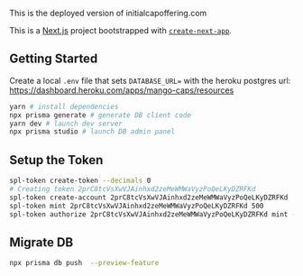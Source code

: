 This is the deployed version of initialcapoffering.com

This is a [Next.js](https://nextjs.org/) project bootstrapped with [`create-next-app`](https://github.com/vercel/next.js/tree/canary/packages/create-next-app).

## Getting Started

Create a local `.env` file that sets `DATABASE_URL=` with the heroku
postgres url: https://dashboard.heroku.com/apps/mango-caps/resources

```bash
yarn # install dependencies
npx prisma generate # generate DB client code
yarn dev # launch dev server
npx prisma studio # launch DB admin panel
```

## Setup the Token

```bash
spl-token create-token --decimals 0
# Creating token 2prC8tcVsXwVJAinhxd2zeMeWMWaVyzPoQeLKyDZRFKd
spl-token create-account 2prC8tcVsXwVJAinhxd2zeMeWMWaVyzPoQeLKyDZRFKd
spl-token mint 2prC8tcVsXwVJAinhxd2zeMeWMWaVyzPoQeLKyDZRFKd 500
spl-token authorize 2prC8tcVsXwVJAinhxd2zeMeWMWaVyzPoQeLKyDZRFKd mint --disable
```

## Migrate DB

```bash
npx prisma db push  --preview-feature
```
